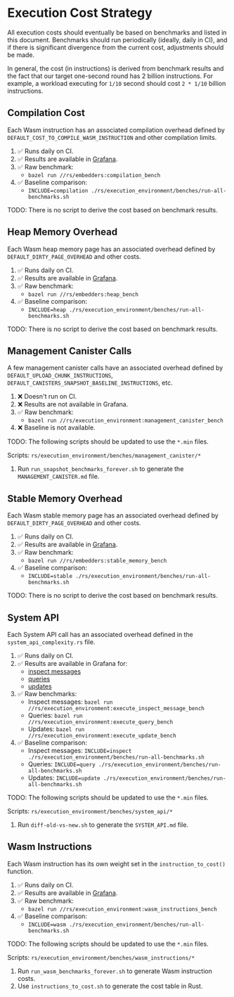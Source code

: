 Execution Cost Strategy
=======================

All execution costs should eventually be based on benchmarks and listed
in this document. Benchmarks should run periodically (ideally, daily in CI),
and if there is significant divergence from the current cost,
adjustments should be made.

In general, the cost (in instructions) is derived from benchmark results
and the fact that our target one-second round has 2 billion instructions.
For example, a workload executing for `1/10` second should cost
`2 * 1/10` billion instructions.

Compilation Cost
----------------

Each Wasm instruction has an associated compilation overhead defined
by `DEFAULT_COST_TO_COMPILE_WASM_INSTRUCTION` and other compilation limits.

1. ✅ Runs daily on CI.
2. ✅ Results are available in [Grafana](https://grafana.mainnet.dfinity.network/d/benchmarks-embedders-compilation/benchmarks3a-embedders-compilation).
3. ✅ Raw benchmark:
    * `bazel run //rs/embedders:compilation_bench`
4. ✅ Baseline comparison:
    * `INCLUDE=compilation ./rs/execution_environment/benches/run-all-benchmarks.sh`

TODO: There is no script to derive the cost based on benchmark results.

Heap Memory Overhead
--------------------

Each Wasm heap memory page has an associated overhead defined
by `DEFAULT_DIRTY_PAGE_OVERHEAD` and other costs.

1. ✅ Runs daily on CI.
2. ✅ Results are available in [Grafana](https://grafana.mainnet.dfinity.network/d/benchmarks-embedders-heap/benchmarks3a-embedders-heap).
3. ✅ Raw benchmark:
    * `bazel run //rs/embedders:heap_bench`
4. ✅ Baseline comparison:
    * `INCLUDE=heap ./rs/execution_environment/benches/run-all-benchmarks.sh`

TODO: There is no script to derive the cost based on benchmark results.

Management Canister Calls
-------------------------

A few management canister calls have an associated overhead defined
by `DEFAULT_UPLOAD_CHUNK_INSTRUCTIONS`, `DEFAULT_CANISTERS_SNAPSHOT_BASELINE_INSTRUCTIONS`,
etc.

1. ❌ Doesn't run on CI.
2. ❌ Results are not available in Grafana.
3. ✅ Raw benchmark:
    * `bazel run //rs/execution_environment:management_canister_bench`
4. ❌ Baseline is not available.

TODO: The following scripts should be updated to use the `*.min` files.

Scripts: `rs/execution_environment/benches/management_canister/*`

1. Run `run_snapshot_benchmarks_forever.sh` to generate the `MANAGEMENT_CANISTER.md` file.

Stable Memory Overhead
----------------------

Each Wasm stable memory page has an associated overhead defined
by `DEFAULT_DIRTY_PAGE_OVERHEAD` and other costs.

1. ✅ Runs daily on CI.
2. ✅ Results are available in [Grafana](https://grafana.mainnet.dfinity.network/d/benchmarks-embedders-stable-memory/benchmarks3a-embedders-stable-memory).
3. ✅ Raw benchmark:
    * `bazel run //rs/embedders:stable_memory_bench`
4. ✅ Baseline comparison:
    * `INCLUDE=stable ./rs/execution_environment/benches/run-all-benchmarks.sh`

TODO: There is no script to derive the cost based on benchmark results.

System API
----------

Each System API call has an associated overhead defined in
the `system_api_complexity.rs` file.

1. ✅ Runs daily on CI.
2. ✅ Results are available in Grafana for:
     * [inspect messages](https://grafana.mainnet.dfinity.network/d/benchmarks-execute-inspect-message/benchmarks3a-execute-inspect-message)
     * [queries](https://grafana.mainnet.dfinity.network/d/benchmarks-execute-query/benchmarks3a-execute-query)
     * [updates](https://grafana.mainnet.dfinity.network/d/benchmarks-execute-update/benchmarks3a-execute-update)
3. ✅ Raw benchmarks:
    * Inspect messages: `bazel run //rs/execution_environment:execute_inspect_message_bench`
    * Queries: `bazel run //rs/execution_environment:execute_query_bench`
    * Updates: `bazel run //rs/execution_environment:execute_update_bench`
4. ✅ Baseline comparison:
    * Inspect messages: `INCLUDE=inspect ./rs/execution_environment/benches/run-all-benchmarks.sh`
    * Queries: `INCLUDE=query ./rs/execution_environment/benches/run-all-benchmarks.sh`
    * Updates: `INCLUDE=update ./rs/execution_environment/benches/run-all-benchmarks.sh`

TODO: The following scripts should be updated to use the `*.min` files.

Scripts: `rs/execution_environment/benches/system_api/*`

1. Run `diff-old-vs-new.sh` to generate the `SYSTEM_API.md` file.

Wasm Instructions
-----------------

Each Wasm instruction has its own weight set in the `instruction_to_cost()` function.

1. ✅ Runs daily on CI.
2. ✅ Results are available in [Grafana](https://grafana.mainnet.dfinity.network/d/benchmarks-wasm-instructions/benchmarks3a-wasm-instructions).
3. ✅ Raw benchmark:
    * `bazel run //rs/execution_environment:wasm_instructions_bench`
4. ✅ Baseline comparison:
    * `INCLUDE=wasm ./rs/execution_environment/benches/run-all-benchmarks.sh`

TODO: The following scripts should be updated to use the `*.min` files.

Scripts: `rs/execution_environment/benches/wasm_instructions/*`

1. Run `run_wasm_benchmarks_forever.sh` to generate Wasm instruction costs.
2. Use `instructions_to_cost.sh` to generate the cost table in Rust.
